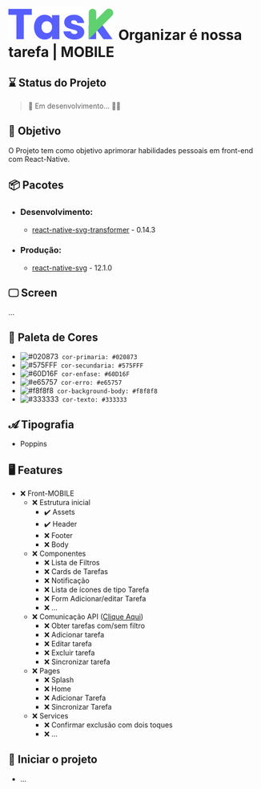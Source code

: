 # ![Logo Task](https://raw.githubusercontent.com/rafaelbatistaroque/projeto-task-web-reactjs/8e23a3285378b77fbd2d97451f5ede29ec3274ab/src/App/Assets/Logo.svg) Organizar é nossa tarefa | MOBILE


## ⌛ Status do Projeto

> 🚧 Em desenvolvimento... 👷🏼

## 🎯  Objetivo

O Projeto tem como objetivo aprimorar habilidades pessoais em front-end com React-Native.

## 📦 Pacotes

- ### Desenvolvimento:
  - [react-native-svg-transformer](https://www.npmjs.com/package/react-native-svg-transformer) - 0.14.3
- ### Produção:
  - [react-native-svg](https://github.com/react-native-svg/react-native-svg) - 12.1.0

## 🖵 Screen

...

## 🎨 Paleta de Cores
- ![#020873](https://via.placeholder.com/15/020873/020873?Text=+)` cor-primaria: #020873`
- ![#575FFF](https://via.placeholder.com/15/575FFF/575FFF?Text=+)` cor-secundaria: #575FFF`
- ![#60D16F](https://via.placeholder.com/15/60D16F/60D16F?Text=+)` cor-enfase: #60D16F`
- ![#e65757](https://via.placeholder.com/15/e65757/e65757?Text=+)` cor-erro: #e65757`
- ![#f8f8f8](https://via.placeholder.com/15/f8f8f8/f8f8f8?Text=+)` cor-background-body: #f8f8f8`
- ![#333333](https://via.placeholder.com/15/333333/333333?Text=+)` cor-texto: #333333`

## 𝓐 Tipografia
- Poppins

## 🖥️ Features

- ❌ Front-MOBILE
  - ❌ Estrutura inicial
    - ✔️ Assets
    - ✔️ Header
    - ❌ Footer
    - ❌ Body
  - ❌ Componentes
    - ❌ Lista de Filtros
    - ❌ Cards de Tarefas
    - ❌ Notificação
    - ❌ Lista de ícones de tipo Tarefa 
    - ❌ Form Adicionar/editar Tarefa
    - ❌ ...
  - ❌ Comunicação API ([Clique Aqui](https://github.com/rafaelbatistaroque/projeto_api_task))
    - ❌ Obter tarefas com/sem filtro
    - ❌ Adicionar tarefa
    - ❌ Editar tarefa
    - ❌ Excluir tarefa
    - ❌ Sincronizar tarefa
  - ❌ Pages
    - ❌ Splash
    - ❌ Home
    - ❌ Adicionar Tarefa
    - ❌ Sincronizar Tarefa
  - ❌ Services
    - ❌ Confirmar exclusão com dois toques
    - ❌ ...

## 🔫 Iniciar o projeto
- ...